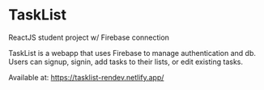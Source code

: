 # TaskList

ReactJS student project w/ Firebase connection

TaskList is a webapp that uses Firebase to manage authentication and db. Users can signup, signin, add tasks to their lists, or edit existing tasks.

Available at: https://tasklist-rendev.netlify.app/
